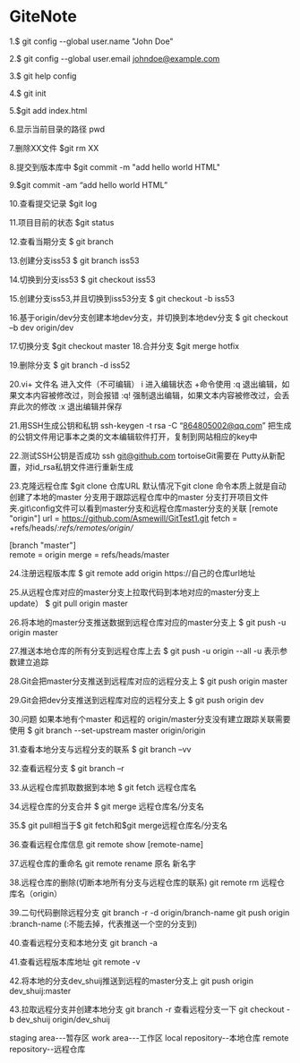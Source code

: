 # GiteNote


1.$ git config --global user.name "John Doe"

2.$ git config --global user.email johndoe@example.com

3.$ git help config

4.$ git init   

5.$git add index.html 

6.显示当前目录的路径
pwd  
       
7.删除XX文件
$git rm XX        

8.提交到版本库中 
$git commit -m "add hello world HTML" 

9.$git commit -am “add hello world HTML”  


10.查看提交记录
$git log

11.项目目前的状态
$git status 

12.查看当期分支
$ git branch 

13.创建分支iss53
$ git branch iss53

14.切换到分支iss53
$ git checkout iss53

15.创建分支iss53,并且切换到iss53分支
$ git checkout -b iss53


16.基于origin/dev分支创建本地dev分支，并切换到本地dev分支
$ git checkout  –b dev origin/dev


17.切换分支
$git checkout master
18.合并分支
$git merge hotfix

19.删除分支
$ git branch -d iss52

20.vi+ 文件名   进入文件（不可编辑）
i 进入编辑状态
+命令使用
:q 退出编辑，如果文本内容被修改过，则会报错
:q! 强制退出编辑，如果文本内容被修改过，会丢弃此次的修改
:x 退出编辑并保存


21.用SSH生成公钥和私钥
ssh-keygen -t rsa -C “864805002@qq.com”
把生成的公钥文件用记事本之类的文本编辑软件打开，复制到网站相应的key中
 

22.测试SSH公钥是否成功
ssh git@github.com
tortoiseGit需要在 Putty从新配置，对id_rsa私钥文件进行重新生成



23.克隆远程仓库
$git clone 仓库URL
默认情况下git clone 命令本质上就是自动创建了本地的master 分支用于跟踪远程仓库中的master 分支打开项目文件夹\.git\config文件可以看到master分支和远程仓库master分支的关联
[remote "origin"]
url = https://github.com/Asmewill/GitTest1.git
fetch = +refs/heads/*:refs/remotes/origin/*

[branch "master"]	
remote = origin
merge = refs/heads/master






24.注册远程版本库
$ git remote add origin  https://自己的仓库url地址

25.从远程仓库对应的master分支上拉取代码到本地对应的master分支上update）
$ git pull origin master

26.将本地的master分支推送数据到远程仓库对应的master分支上
$ git push  -u  origin master

27.推送本地仓库的所有分支到远程仓库上去
$ git push -u origin --all
-u 表示参数建立追踪


28.Git会把master分支推送到远程库对应的远程分支上
$ git push origin master


29.Git会把dev分支推送到远程库对应的远程分支上
$ git push origin dev


30.问题 如果本地有个master 和远程的 origin/master分支没有建立跟踪关联需要使用
$ git branch --set-upstream master origin/origin


31.查看本地分支与远程分支的联系
$ git branch –vv


32.查看远程分支
$ git branch –r


33.从远程仓库抓取数据到本地
$ git fetch 远程仓库名

34.远程仓库的分支合并
$ git merge 远程仓库名/分支名


35.$ git pull相当于$ git fetch和$git merge远程仓库名/分支名


36.查看远程仓库信息
git remote show [remote-name]

37.远程仓库的重命名
git remote rename 原名 新名字

38.远程仓库的删除(切断本地所有分支与远程仓库的联系)
git remote rm 远程仓库名（origin）

39.二句代码删除远程分支
git branch -r -d origin/branch-name 
git push origin :branch-name   (:不能去掉，代表推送一个空的分支到)

40.查看远程分支和本地分支
git branch -a

41.查看远程版本库地址
git remote -v

42.将本地的分支dev_shuij推送到远程的master分支上
git push origin dev_shuij:master

43.拉取远程分支并创建本地分支
git branch -r 查看远程分支一下
git checkout -b dev_shuij origin/dev_shuij


staging area---暂存区
work area---工作区
local repository--本地仓库
remote repository--远程仓库

